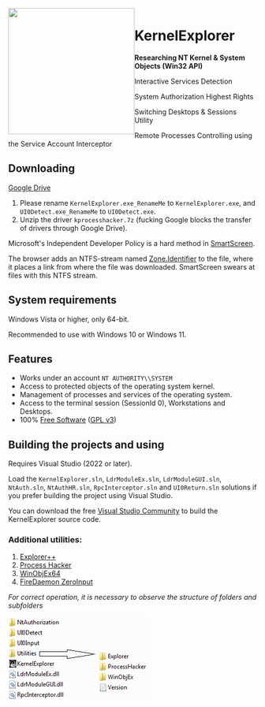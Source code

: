 <img align="left" src="https://raw.githubusercontent.com/LunarResearch/KernelExplorer/main/KernelExplorer/KernelExplorer/Fsociety.ico" width="256" height="256">

#  KernelExplorer

**Researching NT Kernel & System Objects (Win32 API)**

Interactive Services Detection

System Authorization Highest Rights

Switching Desktops & Sessions Utility

Remote Processes Controlling using the Service Account Interceptor

## Downloading

[Google Drive](https://drive.google.com/drive/folders/1GlQJTfRSdYs_pRMnrmkJeqlgupmfiHia)

1. Please rename `KernelExplorer.exe_RenameMe` to `KernelExplorer.exe`, and `UI0Detect.exe_RenameMe` to `UI0Detect.exe`.
2. Unzip the driver `kprocesshacker.7z` (fucking Google blocks the transfer of drivers through Google Drive).

Microsoft's Independent Developer Policy is a hard method in [SmartScreen](https://habr.com/ru/post/505194/).

The browser adds an NTFS-stream named [Zone.Identifier](https://docs.microsoft.com/en-us/archive/blogs/askcore/alternate-data-streams-in-ntfs) to the file, where it places a link from where the file was downloaded. SmartScreen swears at files with this NTFS stream.

## System requirements

Windows Vista or higher, only 64-bit.

Recommended to use with Windows 10 or Windows 11.

## Features

* Works under an account `NT AUTHORITY\\SYSTEM`
* Access to protected objects of the operating system kernel.
* Management of processes and services of the operating system.
* Access to the terminal session (SessionId 0), Workstations and Desktops.
* 100% [Free Software](https://www.gnu.org/philosophy/free-sw.en.html) ([GPL v3](https://www.gnu.org/licenses/gpl-3.0.en.html))


## Building the projects and using

Requires Visual Studio (2022 or later).

Load the `KernelExplorer.sln`, `LdrModuleEx.sln`, `LdrModuleGUI.sln`, `NtAuth.sln`, `NtAuthHR.sln`, `RpcInterceptor.sln` and `UI0Return.sln` solutions if you prefer building the project using Visual Studio.

You can download the free [Visual Studio Community](https://www.visualstudio.com/vs/community/) to build the KernelExplorer source code.

### Additional utilities:
1. [Explorer++](https://github.com/derceg/explorerplusplus)
2. [Process Hacker](https://github.com/processhacker/processhacker)
3. [WinObjEx64](https://github.com/hfiref0x/WinObjEx64)
4. [FireDaemon ZeroInput](https://kb.firedaemon.com/support/solutions/articles/4000123189)

*For correct operation, it is necessary to observe the structure of folders and subfolders*

<img align="left" src="https://raw.githubusercontent.com/LunarResearch/KernelExplorer/main/folder_struct.png" width="284" height="170">
